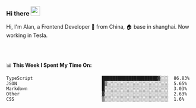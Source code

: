 ### Hi there <img src="https://media.giphy.com/media/hvRJCLFzcasrR4ia7z/giphy.gif" width="25px">

<!-- ![visitors](https://visitor-badge.glitch.me/badge?page_id=dislfyer.dislfyer) -->

Hi, I'm Alan, a Frontend Developer 🚀 from China, 🏠 base in shanghai. Now working in Tesla.

<br/>
<br/>

📊 **This Week I Spent My Time On:**


<!--START_SECTION:waka-->

```text
TypeScript                          █████████████████████▓░░░  86.83%
JSON                                █▒░░░░░░░░░░░░░░░░░░░░░░░  5.65%
Markdown                            █░░░░░░░░░░░░░░░░░░░░░░░░  3.03%
Other                               ▓░░░░░░░░░░░░░░░░░░░░░░░░  2.63%
CSS                                 ▒░░░░░░░░░░░░░░░░░░░░░░░░  1.6%
```

<!--END_SECTION:waka-->

<!--
**About Me:**
 -->
